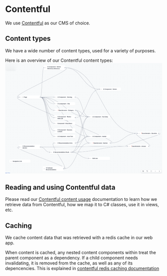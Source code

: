 # Contentful

We use [Contentful](https://contentful.com/) as our CMS of choice.

## Content types

We have a wide number of content types, used for a variety of purposes.

Here is an overview of our Contentful content types:
![CMS DB Schema](./plan-tech-contentful-content-types-schema.png)

## Reading and using Contentful data

Please read our [Contentful content usage](./contentful-content-usage.md) documentation to learn how we retrieve data from Contentful, how we map it to C# classes, use it in views, etc.

## Caching

We cache content data that was retrieved with a redis cache in our web app.

When content is cached, any nested content components within treat the parent component as a dependency.
If a child component needs invalidating, it is removed from the cache, as well as any of its depencencies.
This is explained in [contentful redis caching documentation](docs/cms/contentful-redis-caching.md)
